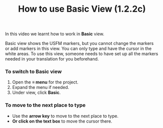 ﻿---
title: How to use Basic View (1.2.2c)
---
In this video we learnt how to work in **Basic** view.

Basic view shows the USFM markers, but you cannot change the markers or add markers in this view. You can only type and have the cursor in the white areas. To use this view, someone needs to have set up all the markers needed in your translation for you beforehand.

### To switch to Basic view

1.  Open the  **≡ menu** for the project.
1.  Expand the menu if needed.
1.  Under view, click **Basic**.

### To move to the next place to type

-  Use the **arrow key** to move to the next place to type.
-  **Or click on the text box** to move the cursor there.
